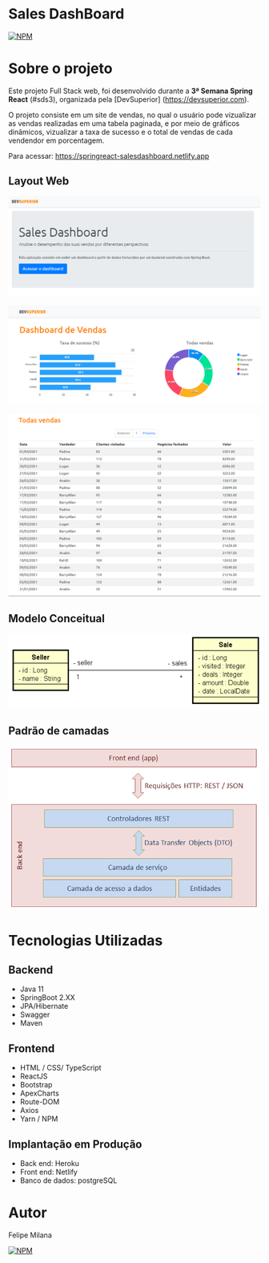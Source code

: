 
# Sales DashBoard
[![NPM](https://img.shields.io/npm/l/react)](https://github.com/FelipeMilana/springboot-react_sales-dashboard/blob/main/LICENSE)

# Sobre o projeto

Este projeto Full Stack web, foi desenvolvido durante a **3ª Semana Spring React** (#sds3), organizada pela [DevSuperior] (https://devsuperior.com). 

O projeto consiste em um site de vendas, no qual o usuário pode vizualizar as vendas realizadas em uma tabela paginada, e por meio de gráficos dinâmicos, vizualizar a taxa de sucesso e o total de vendas de cada vendendor em porcentagem.

Para acessar: https://springreact-salesdashboard.netlify.app

## Layout Web
![WEB 1](https://github.com/FelipeMilana/Assets/blob/main/salesdashboard%231.png)

![WEB 2](https://github.com/FelipeMilana/Assets/blob/main/salesdashboard%232.png)

![WEB 3](https://github.com/FelipeMilana/Assets/blob/main/salesdashboard%233.png)

## Modelo Conceitual
![MODELO 1](https://github.com/FelipeMilana/Assets/blob/main/salesdashboard%234.png)

## Padrão de camadas 
![PADRAO 1](https://github.com/FelipeMilana/Assets/blob/main/padrao_camadas.png)

# Tecnologias Utilizadas

## Backend
- Java 11
- SpringBoot 2.XX
- JPA/Hibernate
- Swagger
- Maven

## Frontend
- HTML / CSS/ TypeScript
- ReactJS
- Bootstrap
- ApexCharts
- Route-DOM
- Axios
- Yarn / NPM

## Implantação em Produção
- Back end: Heroku
- Front end: Netlify
- Banco de dados: postgreSQL

# Autor

Felipe Milana

[![NPM](https://img.shields.io/badge/LinkedIn-0077B5?style=for-the-badge&logo=linkedin&logoColor=white)](https://www.linkedin.com/in/felipemilana) 
